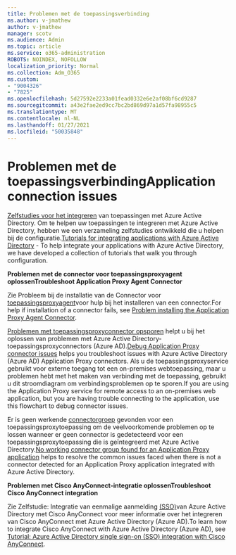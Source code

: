 ```yaml
---
title: Problemen met de toepassingsverbinding
ms.author: v-jmathew
author: v-jmathew
manager: scotv
ms.audience: Admin
ms.topic: article
ms.service: o365-administration
ROBOTS: NOINDEX, NOFOLLOW
localization_priority: Normal
ms.collection: Adm_O365
ms.custom:
- "9004326"
- "7825"
ms.openlocfilehash: 5d27592e2233a01fead0332e6e2af08bf6cd9287
ms.sourcegitcommit: a43e2fae2ed9cc7bc2bd869d97a1d57fa98955c5
ms.translationtype: MT
ms.contentlocale: nl-NL
ms.lasthandoff: 01/27/2021
ms.locfileid: "50035848"
---
```

# <a name="application-connection-issues"></a><span data-ttu-id="14a8d-102">Problemen met de toepassingsverbinding</span><span class="sxs-lookup"><span data-stu-id="14a8d-102">Application connection issues</span></span>

<span data-ttu-id="14a8d-103">[Zelfstudies voor het integreren](https://docs.microsoft.com/azure/active-directory/saas-apps/tutorial-list) van toepassingen met Azure Active Directory. Om te helpen uw toepassingen te integreren met Azure Active Directory, hebben we een verzameling zelfstudies ontwikkeld die u helpen bij de configuratie.</span><span class="sxs-lookup"><span data-stu-id="14a8d-103">[Tutorials for integrating applications with Azure Active Directory](https://docs.microsoft.com/azure/active-directory/saas-apps/tutorial-list) - To help integrate your applications with Azure Active Directory, we have developed a collection of tutorials that walk you through configuration.</span></span>

<span data-ttu-id="14a8d-104">**Problemen met de connector voor toepassingsproxyagent oplossen**</span><span class="sxs-lookup"><span data-stu-id="14a8d-104">**Troubleshoot Application Proxy Agent Connector**</span></span>

<span data-ttu-id="14a8d-105">Zie Probleem bij de installatie van de Connector voor [toepassingsproxyagent](https://docs.microsoft.com/azure/active-directory/manage-apps/application-proxy-connector-installation-problem)voor hulp bij het installeren van een connector.</span><span class="sxs-lookup"><span data-stu-id="14a8d-105">For help if installation of a connector fails, see [Problem installing the Application Proxy Agent Connector](https://docs.microsoft.com/azure/active-directory/manage-apps/application-proxy-connector-installation-problem).</span></span>

<span data-ttu-id="14a8d-106">[Problemen met toepassingsproxyconnector opsporen](https://docs.microsoft.com/azure/active-directory/manage-apps/application-proxy-debug-connectors) helpt u bij het oplossen van problemen met Azure Active Directory-toepassingsproxyconnectors (Azure AD).</span><span class="sxs-lookup"><span data-stu-id="14a8d-106">[Debug Application Proxy connector issues](https://docs.microsoft.com/azure/active-directory/manage-apps/application-proxy-debug-connectors) helps you troubleshoot issues with Azure Active Directory (Azure AD) Application Proxy connectors.</span></span> <span data-ttu-id="14a8d-107">Als u de toepassingsproxyservice gebruikt voor externe toegang tot een on-premises webtoepassing, maar u problemen hebt met het maken van verbinding met de toepassing, gebruikt u dit stroomdiagram om verbindingsproblemen op te sporen.</span><span class="sxs-lookup"><span data-stu-id="14a8d-107">If you are using the Application Proxy service for remote access to an on-premises web application, but you are having trouble connecting to the application, use this flowchart to debug connector issues.</span></span>

<span data-ttu-id="14a8d-108">Er is geen werkende [connectorgroep](https://docs.microsoft.com/azure/active-directory/manage-apps/application-proxy-connectivity-no-working-connector) gevonden voor een toepassingsproxytoepassing om de veelvoorkomende problemen op te lossen wanneer er geen connector is gedetecteerd voor een toepassingsproxytoepassing die is geïntegreerd met Azure Active Directory.</span><span class="sxs-lookup"><span data-stu-id="14a8d-108">[No working connector group found for an Application Proxy application](https://docs.microsoft.com/azure/active-directory/manage-apps/application-proxy-connectivity-no-working-connector) helps to resolve the common issues faced when there is not a connector detected for an Application Proxy application integrated with Azure Active Directory.</span></span>

<span data-ttu-id="14a8d-109">**Problemen met Cisco AnyConnect-integratie oplossen**</span><span class="sxs-lookup"><span data-stu-id="14a8d-109">**Troubleshoot Cisco AnyConnect integration**</span></span>

<span data-ttu-id="14a8d-110">Zie Zelfstudie: Integratie van eenmalige aanmelding [(SSO)](https://docs.microsoft.com/azure/active-directory/saas-apps/cisco-anyconnect)van Azure Active Directory met Cisco AnyConnect voor meer informatie over het integreren van Cisco AnyConnect met Azure Active Directory (Azure AD).</span><span class="sxs-lookup"><span data-stu-id="14a8d-110">To learn how to integrate Cisco AnyConnect with Azure Active Directory (Azure AD), see [Tutorial: Azure Active Directory single sign-on (SSO) integration with Cisco AnyConnect](https://docs.microsoft.com/azure/active-directory/saas-apps/cisco-anyconnect).</span></span>
